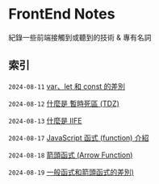 # FrontEnd Notes

紀錄一些前端接觸到或聽到的技術 & 專有名詞

## 索引

`2024-08-11` [var、let 和 const 的差別](https://github.com/Charmying/FrontEnd-Notes/issues/1)

`2024-08-12` [什麼是 暫時死區 (TDZ)](https://github.com/Charmying/FrontEnd-Notes/issues/2)

`2024-08-13` [什麼是 IIFE](https://github.com/Charmying/FrontEnd-Notes/issues/3)

`2024-08-17` [JavaScript 函式 (function) 介紹](https://github.com/Charmying/FrontEnd-Notes/issues/4)

`2024-08-18` [箭頭函式 (Arrow Function)](https://github.com/Charmying/FrontEnd-Notes/issues/5)

`2024-08-19` [一般函式和箭頭函式的差別)](https://github.com/Charmying/FrontEnd-Notes/issues/6)
